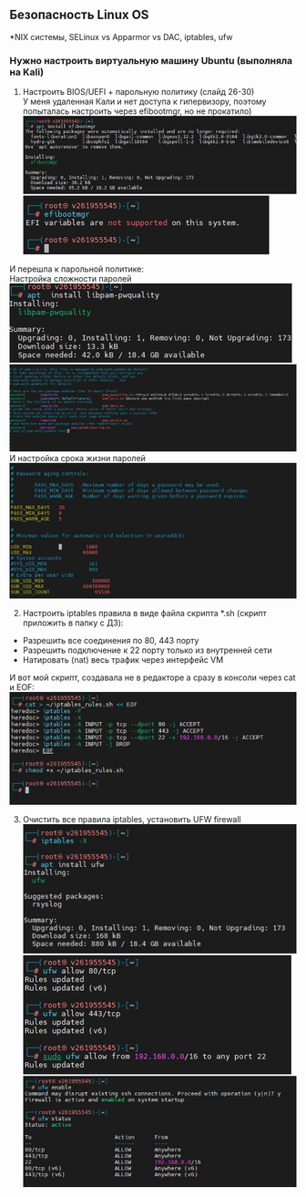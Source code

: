 ## Безопасность Linux OS  
*NIX системы, SELinux vs Apparmor vs DAC, iptables, ufw  


### Нужно настроить виртуальную машину Ubuntu (выполняла на Kali)  

1. Настроить BIOS/UEFI + парольную политику (слайд 26-30)  
У меня удаленная Кали и нет доступа к гипервизору, поэтому попыталась настроить через efibootmgr, но не прокатило)  
![1](Homework_14-01.jpg)
![2](Homework_14-02.jpg)

И перешла к парольной политике:  
Настройка сложности паролей  
![3](Homework_14-03.jpg)   
![4](Homework_14-04.jpg)  
И настройка срока жизни паролей   
![5](Homework_14-05.jpg)  
 
2. Настроить iptables правила в виде файла скрипта *.sh (скрипт приложить в папку с ДЗ):    
- Разрешить все соединения по 80, 443 порту  
- Разрешить подключение к 22 порту только из внутренней сети  
- Натировать (nat) весь трафик через интерфейс VM  

И вот мой скрипт, создавала не в редакторе а сразу в консоли через cat и EOF:  
![6](Homework_14-06.jpg)  
 
3. Очистить все правила iptables, установить UFW firewall  
![7](Homework_14-07.jpg)    
![8](Homework_14-08.jpg)  
![9](Homework_14-09.jpg)   
 
